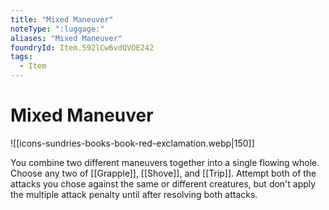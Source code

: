 ```yaml
---
title: "Mixed Maneuver"
noteType: ":luggage:"
aliases: "Mixed Maneuver"
foundryId: Item.592lCw6vdQVOE242
tags:
  - Item
---
```


# Mixed Maneuver
![[icons-sundries-books-book-red-exclamation.webp|150]]

You combine two different maneuvers together into a single flowing whole. Choose any two of [[Grapple]], [[Shove]], and [[Trip]]. Attempt both of the attacks you chose against the same or different creatures, but don't apply the multiple attack penalty until after resolving both attacks.
